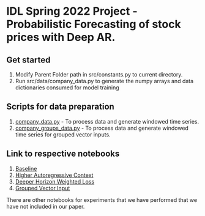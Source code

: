 # IDL Spring 2022 Project - Probabilistic Forecasting of stock prices with Deep AR.

## Get started
1. Modify Parent Folder path in src/constants.py to current directory.
2. Run src/data/company_data.py to generate the numpy arrays and data dictionaries consumed for model training


## Scripts for data preparation
1. [company_data.py](https://github.com/priyank96/idl-spring-22-project-deepar/blob/main/src/data/company_data.py) - To process data and generate windowed time series. 
2. [company_groups_data.py](https://github.com/priyank96/idl-spring-22-project-deepar/blob/main/src/data/company_groups_data.py) - To process data and generate windowed time series for grouped vector inputs.


## Link to respective notebooks
1. [Baseline](https://github.com/priyank96/idl-spring-22-project-deepar/blob/main/python_notebooks/Single_Company/DL_192Win_DeepAR_Baseline.ipynb) 
2. [Higher Autoregressive Context](https://github.com/priyank96/idl-spring-22-project-deepar/blob/main/python_notebooks/Single_Company/DL_192WinLen_Context.ipynb) 
3. [Deeper Horizon Weighted Loss](https://github.com/priyank96/idl-spring-22-project-deepar/blob/main/python_notebooks/Single_Company/DL_192WinLen_WeightLoss.ipynb) 
4. [Grouped Vector Input](https://github.com/priyank96/idl-spring-22-project-deepar/blob/main/python_notebooks/Vector_Group_Inputs/DL_192Vectors_Group_Data_SectorEmbed_Normal_Loss.ipynb)

There are other notebooks for experiments that we have performed that we have not included in our paper.
